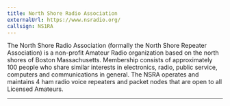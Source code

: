 ```yaml
---
title: North Shore Radio Association
externalUrl: https://www.nsradio.org/
callsign: NS1RA
---
```


The North Shore Radio Association (formally the North Shore Repeater Association) is a non-profit Amateur Radio organization based on the north shores of Boston Massachusetts. Membership consists of approximately 100 people who share similar interests in electronics, radio, public service, computers and communications in general. The NSRA operates and maintains 4 ham radio voice repeaters and packet nodes that are open to all Licensed Amateurs.

---

